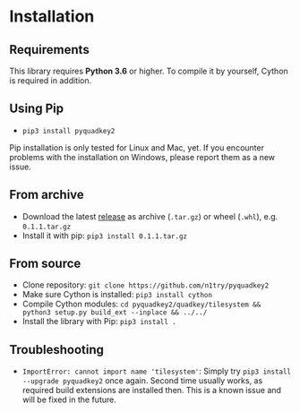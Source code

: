 # Installation

## Requirements
This library requires **Python 3.6** or higher. To compile it by yourself, Cython is required in addition.

## Using Pip
* `pip3 install pyquadkey2`

Pip installation is only tested for Linux and Mac, yet. If you encounter problems with the installation on Windows, please report them as a new issue.

## From archive
* Download the latest [release](https://github.com/n1try/pyquadkey2/releases) as archive (`.tar.gz`) or wheel (`.whl`), e.g. `0.1.1.tar.gz`
* Install it with pip: `pip3 install 0.1.1.tar.gz`

## From source
* Clone repository: `git clone https://github.com/n1try/pyquadkey2`
* Make sure Cython is installed: `pip3 install cython`
* Compile Cython modules: `cd pyquadkey2/quadkey/tilesystem && python3 setup.py build_ext --inplace && ../../`
* Install the library with Pip: `pip3 install .`

## Troubleshooting
* `ImportError: cannot import name 'tilesystem'`: Simply try `pip3 install --upgrade pyquadkey2` once again. Second time usually works, as required build extensions are installed then. This is a known issue and will be fixed in the future.
